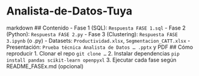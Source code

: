 # Analista-de-Datos-Tuya

markdown ## Contenido - Fase 1 (SQL): `Respuesta FASE 1.sql` - Fase 2 (Python): `Respuesta FASE 2.py` - Fase 3 (Clustering): `Respuesta FASE 3.ipynb` (o .py) - Datasets: `Productividad.xlsx`, `Segmentacion_CATT.xlsx` - Presentación: `Prueba técnica Analista de Datos … .pptx` y PDF ## Cómo reproducir 1. Clonar el repo `git clone …` 2. Instalar dependencias `pip install pandas scikit-learn openpyxl` 3. Ejecutar cada fase según README_FASEx.md (opcional)
